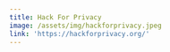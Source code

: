 ```yaml
---
title: Hack For Privacy
image: /assets/img/hackforprivacy.jpeg
link: 'https://hackforprivacy.org/'
---
```


